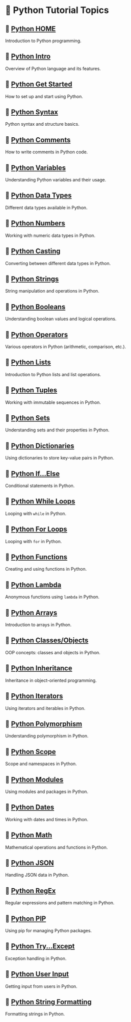 # 🐍 Python Tutorial Topics

## 📘 [Python HOME](#)
Introduction to Python programming.

## 📘 [Python Intro](#)
Overview of Python language and its features.

## 📘 [Python Get Started](#)
How to set up and start using Python.

## 📘 [Python Syntax](#)
Python syntax and structure basics.

## 📘 [Python Comments](#)
How to write comments in Python code.

## 📘 [Python Variables](#)
Understanding Python variables and their usage.

## 📘 [Python Data Types](#)
Different data types available in Python.

## 📘 [Python Numbers](#)
Working with numeric data types in Python.

## 📘 [Python Casting](#)
Converting between different data types in Python.

## 📘 [Python Strings](#)
String manipulation and operations in Python.

## 📘 [Python Booleans](#)
Understanding boolean values and logical operations.

## 📘 [Python Operators](#)
Various operators in Python (arithmetic, comparison, etc.).

## 📘 [Python Lists](#)
Introduction to Python lists and list operations.

## 📘 [Python Tuples](#)
Working with immutable sequences in Python.

## 📘 [Python Sets](#)
Understanding sets and their properties in Python.

## 📘 [Python Dictionaries](#)
Using dictionaries to store key-value pairs in Python.

## 📘 [Python If...Else](#)
Conditional statements in Python.

## 📘 [Python While Loops](#)
Looping with `while` in Python.

## 📘 [Python For Loops](#)
Looping with `for` in Python.

## 📘 [Python Functions](#)
Creating and using functions in Python.

## 📘 [Python Lambda](#)
Anonymous functions using `lambda` in Python.

## 📘 [Python Arrays](#)
Introduction to arrays in Python.

## 📘 [Python Classes/Objects](#)
OOP concepts: classes and objects in Python.

## 📘 [Python Inheritance](#)
Inheritance in object-oriented programming.

## 📘 [Python Iterators](#)
Using iterators and iterables in Python.

## 📘 [Python Polymorphism](#)
Understanding polymorphism in Python.

## 📘 [Python Scope](#)
Scope and namespaces in Python.

## 📘 [Python Modules](#)
Using modules and packages in Python.

## 📘 [Python Dates](#)
Working with dates and times in Python.

## 📘 [Python Math](#)
Mathematical operations and functions in Python.

## 📘 [Python JSON](#)
Handling JSON data in Python.

## 📘 [Python RegEx](#)
Regular expressions and pattern matching in Python.

## 📘 [Python PIP](#)
Using pip for managing Python packages.

## 📘 [Python Try...Except](#)
Exception handling in Python.

## 📘 [Python User Input](#)
Getting input from users in Python.

## 📘 [Python String Formatting](#)
Formatting strings in Python.

